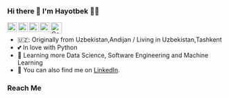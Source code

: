 
<!-- <img alt="GIF" src="https://github.com/DJWOMS/DJWOMS/raw/main/code.gif?raw=true" style="max-width: 50%;" width="550" height="400" align="right"> -->
<!-- ### Hey, I'm Hayotbek! 👋 -->
<!-- - :technologist: Python Developer
- 🇺🇿: From Rio Grande do Sul / Living in São Paulo
- :notebook: I like to write about technology on [Medium](https://kelvinsp.medium.com/)
- :two_hearts: In love with Python, Go, Rust and Scala
- :seedling: Learning more about Cloud Architecture, Software Engineering and Machine Learning
- :handshake: You can also find me on [LinkedIn](https://br.linkedin.com/in/kelvinsprado)
 -->
 
 
 ### Hi there 👋 I'm Hayotbek 🙋‍♂️      


<a href="https://www.github.com/hayotbekabdulazizov/">
  <img align="left" alt="Hayotbek GitHub " width="22px" src="https://raw.githubusercontent.com/hiverkiya/hiverkiya/master/images/github.svg" />
</a>
<a href="https://www.linkedin.com/in/hayotbekabdulazizov/">
  <img align="left" alt="Ganesh LinkedIN" width="22px" src="https://raw.githubusercontent.com/hiverkiya/hiverkiya/master/images/linkedin.svg" />
</a> 
<a href="https://www.instagram.com/hayotbekabdulazizov05/">
  <img align="left" alt="Ganesh  Instagram" width="22px" src="https://raw.githubusercontent.com/hiverkiya/hiverkiya/master/images/instagram.svg" />
</a>
<a href="https://www.facebook.com/hayotbekabdulazizov.dev/">
  <img align="left" alt="Ganesh  Facebook " width="22px" src="https://raw.githubusercontent.com/hiverkiya/hiverkiya/master/images/facebook.svg" />
</a>
<!-- <a href="https://www.twitter.com/kavharg/"> -->
<!--   <img align="left" alt="Ganesh Twitter " width="22px" src="https://raw.githubusercontent.com/hiverkiya/hiverkiya/master/images/twitter.svg" /> -->
<!-- </a> -->

<a href="https://www.hackerrank.com/abdulazizov">
  <img align="left" alt="Ganesh Hackerrank " width="26px" src="https://upload.wikimedia.org/wikipedia/commons/6/65/HackerRank_logo.png"/>
</a>

<!-- ![Profile views](https://gpvc.arturio.dev/hayotbekabdulazizov)  -->


</br>

<!--
**ganeshkavhar/ganeshkavhar** is a ✨ _special_ ✨ repository because its `README.md` (this file) appears on your GitHub profile.

Here are some ideas to get you started: 
-->

<!-- - :notebook: I like to write about technology on [Medium](https://kelvinsp.medium.com/) --> 
- 🇺🇿: Originally from Uzbekistan,Andijan / Living in Uzbekistan,Tashkent
- :two_hearts: In love with Python
- :seedling: Learning more Data Science, Software Engineering and Machine Learning
- :handshake: You can also find me on [LinkedIn](https://br.linkedin.com/in/https://www.linkedin.com/in/hayotbekabdulazizov/).


<!-- ### About Me
I am a coder , educator and a Data Scientist. I love data and analytics. In my day job, I work with database technologies including SQL, Python  , Big Data and Tableau. I am passionate about technologies and love coding and managing teams. In my spare time I like to teach Python , Web development , Python ,Data Structure and Algorithm  Databases, Programming etc. I am currently working on certain machine learning and Data Science projects and love to explore more in the Statistics field. -->

<!-- Data Scientist with extensive  in solving many real world business problems across different domains. -->

<!-- ### Data Science  -->
<!-- I love Python and woring for Data Science since few months. -->




### Reach Me

<!-- [Website](https://about.me/ganeshkavhar) </br> -->
<!-- [Developer Portfolio](https://sourcerer.io/ganeshkavhar) -->
<!---

